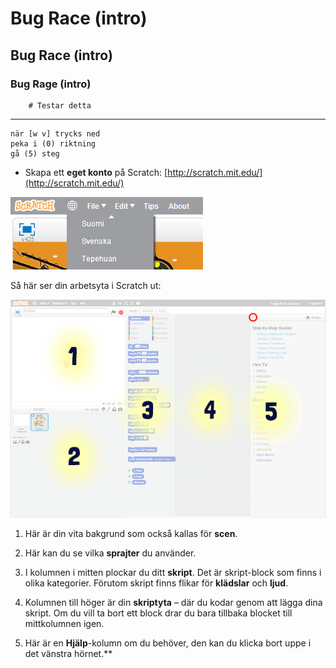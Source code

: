 # Bug Race (intro)

## Bug Race (intro)

### Bug Rage (intro)

```solution
	# Testar detta

```
---
```blocks
när [w v] trycks ned
peka i (0) riktning
gå (5) steg
```


* Skapa ett **eget konto** på Scratch: [http://scratch.mit.edu/](http://scratch.mit.edu/)

![image alt text](image_0.png)


Så här ser din arbetsyta i Scratch ut:

![image alt text](image_1.png)

1. Här är din vita bakgrund som också kallas för **scen**.

2. Här kan du se vilka **sprajter** du använder.

3. I kolumnen i mitten plockar du ditt **skript**. Det är skript-block som finns i olika kategorier. Förutom skript finns flikar för **klädslar** och **ljud**.

4. Kolumnen till höger är din **skriptyta** – där du kodar genom att lägga dina skript.
Om du vill ta bort ett block drar du bara tillbaka blocket till mittkolumnen igen.

5. Här är en **Hjälp**-kolumn om du behöver, den kan du klicka bort uppe i det vänstra hörnet.**


